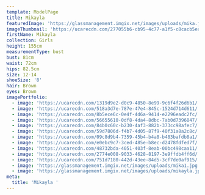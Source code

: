 ```yaml
---
template: ModelPage
title: Mikayla
featuredImage: 'https://glassmanagement.imgix.net/images/uploads/mika.jpg'
imageThumbnail: 'https://ucarecdn.com/277055b6-cb95-4c77-a1f5-c8cacb5ea7a3/'
firstName: Mikayla
collection: Girls
height: 155cm
measurementType: bust
bust: 81cm
waist: 72cm
hips: 82.5cm
size: 12-14
shoeSize: '8'
hair: Brown
eyes: Brown
imagePortfolio:
  - image: 'https://ucarecdn.com/1319d9e2-d0c9-4850-8e99-9c6f4f26d6b1/'
  - image: 'https://ucarecdn.com/518a3d7e-787e-47e4-845c-1524d714d611/'
  - image: 'https://ucarecdn.com/8b5ece6c-0e4f-4d6a-9414-e2296eadc2fc/'
  - image: 'https://ucarecdn.com/56655610-0df8-4da4-8dbc-7ab0d7396847/'
  - image: 'https://ucarecdn.com/84b0c60c-b230-4af3-882b-373cc98afec7/'
  - image: 'https://ucarecdn.com/59d7806d-f4b7-4d05-87f9-40f31a8a2c8c/'
  - image: 'https://ucarecdn.com/09c8d9b4-7359-45b4-b4a8-b483bafdb8a1/'
  - image: 'https://ucarecdn.com/e0ebc9c7-3ced-485e-b8ec-d2478fdfed7f/'
  - image: 'https://ucarecdn.com/48732bda-4051-403f-8eab-00bc498caa11/'
  - image: 'https://ucarecdn.com/2774e008-9033-4628-8197-3e9ffdb4ff6d/'
  - image: 'https://ucarecdn.com/751d7180-442d-43ee-84d5-3cf7de0af915/'
  - image: 'https://glassmanagement.imgix.net/images/uploads/mika1.jpg'
  - image: 'https://glassmanagement.imgix.net/images/uploads/mikayla.jpeg'
meta:
  title: 'Mikayla '
---
```


